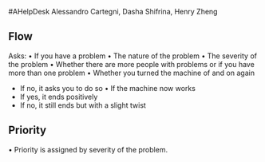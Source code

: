 #AHelpDesk
Alessandro Cartegni, Dasha Shifrina, Henry Zheng

## Flow
Asks:
 • If you have a problem 
 • The nature of the problem
 • The severity of the problem
 • Whether there are more people with problems or if you have more than one problem
 • Whether you turned the machine of and on again
   - If no, it asks you to do so
 • If the machine now works
   - If yes, it ends positively
   - If no, it still ends but with a slight twist

## Priority
 • Priority is assigned by severity of the problem.